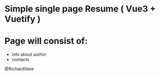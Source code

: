 # Simple single page Resume ( Vue3 + Vuetify )

# Page will consist of:
- info about author
- contacts

@Richard0exe